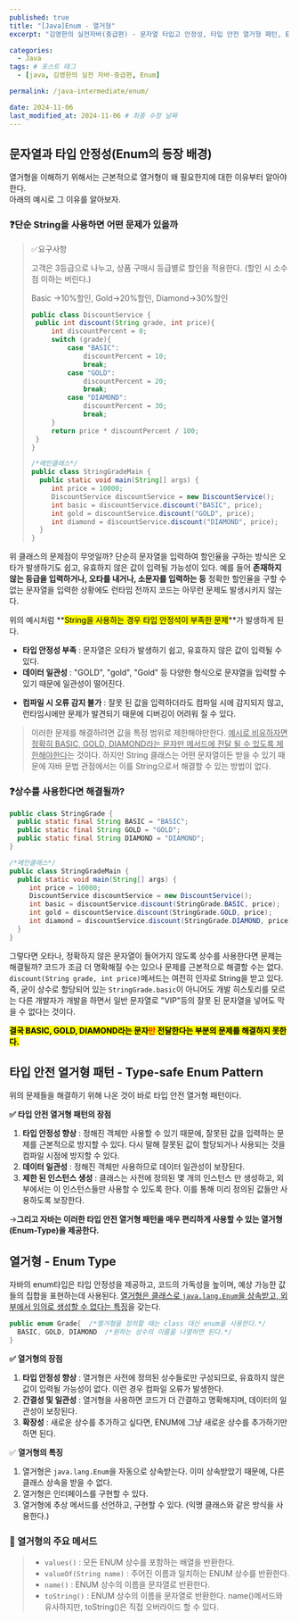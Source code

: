 ```yaml
---
published: true
title: "[Java]Enum - 열거형"
excerpt: "김영한의 실전자바(중급편) - 문자열 타입고 안정성, 타입 안전 열거형 패턴, Enum"

categories:
  - Java
tags: # 포스트 태그
  - [java, 김영한의 실전 자바-중급편, Enum] 

permalink: /java-intermediate/enum/

date: 2024-11-06
last_modified_at: 2024-11-06 # 최종 수정 날짜
---
```


## 문자열과 타입 안정성(Enum의 등장 배경)

열거형을 이해하기 위해서는 근본적으로 열거형이 왜 필요한지에 대한 이유부터 알아야한다. <br>아래의 예시로 그 이유를 알아보자.

### ❓단순 String을 사용하면 어떤 문제가 있을까

> ✅요구사항 
>
> 고객은 3등급으로 나누고, 상품 구매시 등급별로 할인을 적용한다. (할인 시 소수점 이하는 버린다.)
>
> Basic →10%할인, Gold→20%할인, Diamond→30%할인
>
> ```java
> public class DiscountService {
>  public int discount(String grade, int price){
>      int discountPercent = 0;
>      switch (grade){
>          case "BASIC":
>              discountPercent = 10;
>              break;
>          case "GOLD":
>              discountPercent = 20;
>              break;
>          case "DIAMOND":
>              discountPercent = 30;
>              break;
>      }
>      return price * discountPercent / 100;
>  }
> }
> 
> /*메인클래스*/
> public class StringGradeMain {
>   public static void main(String[] args) {
>      int price = 10000;
>      DiscountService discountService = new DiscountService();
>      int basic = discountService.discount("BASIC", price);
>      int gold = discountService.discount("GOLD", price);
>      int diamond = discountService.discount("DIAMOND", price);
>   }
> }
> ```
위 클래스의 문제점이 무엇일까? 단순히 문자열을 입력하여 할인율을 구하는 방식은 오타가 발생하기도 쉽고, 유효하지 않은 값이 입력될 가능성이 있다. 예를 들어 **존재하지 않는 등급을 입력하거나, 오타를 내거나, 소문자를 입력하는 등** 정확한 할인율을 구할 수 없는 문자열을 입력한 상황에도 런타임 전까지 코드는 아무런 문제도 발생시키지 않는다.

위의 예시처럼  **<mark>String을 사용하는 경우 타입 안정석이 부족한 문제</mark>**가 발생하게 된다. 

* **타입 안정성 부족** : 문자열은 오타가 발생하기 쉽고, 유효하지 않은 값이 입력될 수 있다.
* **데이터 일관성** : "GOLD", "gold", "Gold" 등 다양한 형식으로 문쟈열을 입력할 수 있기 때문에 일관성이 떨어진다. 

- **컴파일 시 오류 감지 불가** : 잘못 된 값을 입력하더라도 컴파일 시에 감지되지 않고, 런타임시에만 문제가 발견되기 때문에 디버깅이 어려워 질 수 있다.

>  이러한 문제를 해결하려면 값을 특정 범위로 제한해야만한다. <u>예시로 비유하자면 정확히 BASIC, GOLD, DIAMOND라는 문자만 메서드에 전달 될 수 있도록 제한해야한다</u>는 것이다. 하지만 String 클래스는 어떤 문자열이든 받을 수 있기 때문에 자바 문법 관점에서는 이를 String으로서 해결할 수 있는 방법이 없다. 



### ❓상수를 사용한다면 해결될까?

```java
public class StringGrade {
  public static final String BASIC = "BASIC";
  public static final String GOLD = "GOLD";
  public static final String DIAMOND = "DIAMOND";
}

/*메인클래스*/
public class StringGradeMain {
  public static void main(String[] args) {
     int price = 10000;
     DiscountService discountService = new DiscountService();
     int basic = discountService.discount(StringGrade.BASIC, price);
     int gold = discountService.discount(StringGrade.GOLD, price);
     int diamond = discountService.discount(StringGrade.DIAMOND, price);
  }
}
```

그렇다면 오타나, 정확하지 않은 문자열이 들어가지 않도록 상수를 사용한다면 문제는 해결될까? 코드가 조금 더 명확해질 수는 있으나 문제를 근본적으로 해결할 수는 없다. `discount(String grade, int price)`메서드는 여전히 인자로 String을 받고 있다. 즉, 굳이 상수로 할당되어 있는 `StringGrade.basic`이 아니어도 개발 히스토리를 모르는 다른 개발자가 개발을 하면서 일반 문자열로 "VIP"등의 잘못 된 문자열을 넣어도 막을 수 없다는 것이다. 

**<mark>결국 BASIC, GOLD, DIAMOND라는 문자<span style="color:red">만</span> 전달한다는 부분의 문제를 해결하지 못한다.</mark>**

## 타입 안전 열거형 패턴 - Type-safe Enum Pattern

위의 문제들을 해결하기 위해 나온 것이 바로 타입 안전 열거형 패턴이다.

**✅ 타입 안전 열거형 패턴의 장점** 

1. **타입 안정성 향상** : 정해진 객체만 사용할 수 있기 때문에, 잘못된 값을 입력하는 문제를 근본적으로 방지할 수 있다. 다시 말해 잘못된 값이 할당되거나 사용되는 것을 컴파일 시점에 방지할 수 있다. 
2. **데이터 일관성** : 정해진 객체만 사용하므로 데이터 일관성이 보장된다. 
3. **제한 된 인스턴스 생성** : 클래스는 사전에 정의된 몇 개의 인스턴스 만 생성하고, 외부에서는 이 인스턴스들만 사용할 수 있도록 한다. 이를 통해 미리 정의된 값들만 사용하도록 보장한다.

→**그리고 자바는 이러한 타입 안전 열거형 패턴을 매우 편리하게 사용할 수 있는 열거형(Enum-Type)을 제공한다.**

## 열거형 - Enum Type

자바의 enum타입은 타입 안정성을 제공하고, 코드의 가독성을 높이며, 예상 가능한 값들의 집합을 표현하는데 사용된다. <u>열거형은 클래스로 `java.lang.Enum`을 상속받고, 외부에서 임의로 생성할 수 없다는 특징</u>을 갖는다. 

```java
public enum Grade{	/*열거형을 정의할 때는 class 대신 enum을 사용한다.*/
  BASIC, GOLD, DIAMOND	/*원하는 상수의 이름을 나열하면 된다.*/
}
```

**✅ 열거형의 장점**

1. **타입 안정성 향상** : 열거형은 사전에 정의된 상수들로만 구성되므로, 유효하지 않은 값이 입력될 가능성이 없다. 이런 경우 컴파일 오류가 발생한다.
2. **간결성 및 일관성** : 열거형을 사용하면 코드가 더 간결하고 명확해지며, 데이터의 일관성이 보장된다.
3. **확장성** : 새로운 상수를 추가하고 싶다면, ENUM에 그냥 새로운 상수를 추가하기만 하면 된다.

✅ **열거형의 특징**

1. 열거형은 `java.lang.Enum`을 자동으로 상속받는다. 이미 상속받았기 때문에, 다른 클래스 상속을 받을 수 없다.
2. 열거형은 인터페이스를 구현할 수 있다.
3. 열거형에 추상 메서드를 선언하고, 구현할 수 있다. (익명 클래스와 같은 방식을 사용한다.)

### 📌 열거형의 주요 메서드

> * `values()` : 모든 ENUM 상수를 포함하는 배열을 반환한다.
> * `valueOf(String name)` : 주어진 이름과 일치하는 ENUM 상수를 반환한다.
> * `name()` : ENUM  상수의 이름을 문자열로 반환한다.
> * `toString()` : ENUM 상수의 이름을 문자열로 반환한다. name()메서드와 유사하지만, toString()은 직접 오버라이드 할 수 있다.


